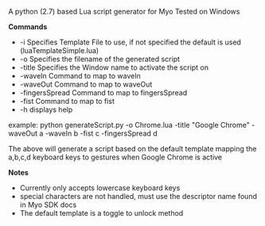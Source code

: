 A python (2.7) based Lua script generator for Myo
Tested on Windows

**Commands**
* -i Specifies Template File to use, if not specified the default is used (luaTemplateSimple.lua)
* -o Specifies the filename of the generated script
* -title Specifies the Window name to activate the script on
* -waveIn Command to map to waveIn
* -waveOut Command to map to waveOut
* -fingersSpread Command to map to fingersSpread
* -fist Command to map to fist
* -h displays help

example: python generateScript.py -o Chrome.lua -title "Google Chrome" -waveOut a -waveIn b -fist c -fingersSpread d 

The above will generate a script based on the default template mapping the a,b,c,d keyboard keys to gestures when Google Chrome is active

**Notes**
* Currently only accepts lowercase keyboard keys
* special characters are not handled, must use the descriptor name found in Myo SDK docs
* The default template is a toggle to unlock method